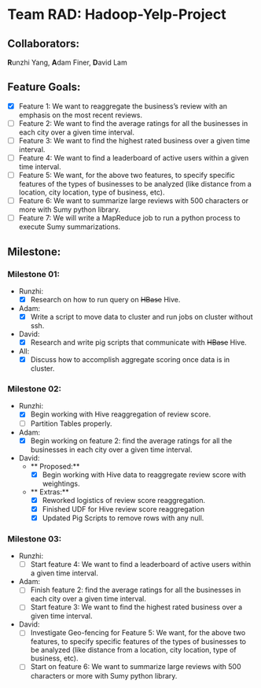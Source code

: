 # Team RAD: Hadoop-Yelp-Project
## Collaborators:
  **R**unzhi Yang, **A**dam Finer, **D**avid Lam

## Feature Goals:
  - [x] Feature 1: We want to reaggregate the business’s review with an emphasis on the most recent reviews.
  - [ ] Feature 2: We want to find the average ratings for all the businesses in each city over a given time interval.
  - [ ] Feature 3: We want to find the highest rated business over a given time interval.
  - [ ] Feature 4: We want to find a leaderboard of active users within a given time interval.
  - [ ] Feature 5: We want, for the above two features, to specify specific features of the types of businesses to be analyzed (like distance from a location, city location, type of business, etc).
  - [ ] Feature 6: We want to summarize large reviews with 500 characters or more with Sumy python library.
  - [ ] Feature 7: We will write a MapReduce job to run a python process to execute Sumy summarizations.

## Milestone:
### Milestone 01:
  - Runzhi:
    - [x] Research on how to run query on ~~HBase~~ Hive.
  - Adam:
    - [x] Write a script to move data to cluster and run jobs on cluster without ssh.
  - David:
    - [x] Research and write pig scripts that communicate with ~~HBase~~ Hive.
  - All:
    - [x] Discuss how to accomplish aggregate scoring once data is in cluster.

### Milestone 02:
  - Runzhi:
    - [x] Begin working with Hive reaggregation of review score.
    - [ ] Partition Tables properly.
  - Adam:
    - [x] Begin working on feature 2: find the average ratings for all the businesses in each city over a given time interval.
  - David:
    - ** Proposed:**
      - [x] Begin working with Hive data to reaggregate review score with weightings.
    - ** Extras:**
      - [x] Reworked logistics of review score reaggregation.
      - [x] Finished UDF for Hive review score reaggregation
      - [x] Updated Pig Scripts to remove rows with any null.

### Milestone 03:
   - Runzhi:
     - [ ] Start feature 4: We want to find a leaderboard of active users within a given time interval.
   - Adam:
     - [ ] Finish feature 2: find the average ratings for all the businesses in each city over a given time interval.
     - [ ] Start feature 3: We want to find the highest rated business over a given time interval.
   - David:
     - [ ] Investigate Geo-fencing for Feature 5: We want, for the above two features, to specify specific features of the types of businesses to be analyzed (like distance from a location, city location, type of business, etc).
     - [ ] Start on feature 6: We want to summarize large reviews with 500 characters or more with Sumy python library.

